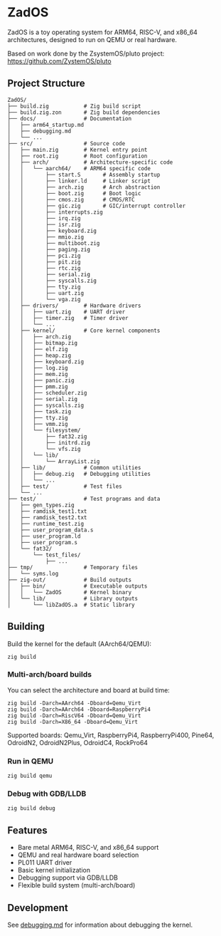 # ZadOS

ZadOS is a toy operating system for ARM64, RISC-V, and x86_64 architectures, designed to run on QEMU or real hardware.

Based on work done by the ZsystemOS/pluto project: https://github.com/ZystemOS/pluto

## Project Structure

```
ZadOS/
├── build.zig           # Zig build script
├── build.zig.zon       # Zig build dependencies
├── docs/               # Documentation
│   ├── arm64_startup.md
│   ├── debugging.md
│   └── ...
├── src/                # Source code
│   ├── main.zig        # Kernel entry point
│   ├── root.zig        # Root configuration
│   ├── arch/           # Architecture-specific code
│   │   └── aarch64/    # ARM64 specific code
│   │       ├── start.S       # Assembly startup
│   │       ├── linker.ld     # Linker script
│   │       ├── arch.zig      # Arch abstraction
│   │       ├── boot.zig      # Boot logic
│   │       ├── cmos.zig      # CMOS/RTC
│   │       ├── gic.zig       # GIC/interrupt controller
│   │       ├── interrupts.zig
│   │       ├── irq.zig
│   │       ├── isr.zig
│   │       ├── keyboard.zig
│   │       ├── mmio.zig
│   │       ├── multiboot.zig
│   │       ├── paging.zig
│   │       ├── pci.zig
│   │       ├── pit.zig
│   │       ├── rtc.zig
│   │       ├── serial.zig
│   │       ├── syscalls.zig
│   │       ├── tty.zig
│   │       ├── uart.zig
│   │       └── vga.zig
│   ├── drivers/        # Hardware drivers
│   │   ├── uart.zig    # UART driver
│   │   ├── timer.zig   # Timer driver
│   │   └── ...
│   ├── kernel/         # Core kernel components
│   │   ├── arch.zig
│   │   ├── bitmap.zig
│   │   ├── elf.zig
│   │   ├── heap.zig
│   │   ├── keyboard.zig
│   │   ├── log.zig
│   │   ├── mem.zig
│   │   ├── panic.zig
│   │   ├── pmm.zig
│   │   ├── scheduler.zig
│   │   ├── serial.zig
│   │   ├── syscalls.zig
│   │   ├── task.zig
│   │   ├── tty.zig
│   │   ├── vmm.zig
│   │   └── filesystem/
│   │       ├── fat32.zig
│   │       ├── initrd.zig
│   │       └── vfs.zig
│   │   └── lib/
│   │       └── ArrayList.zig
│   ├── lib/            # Common utilities
│   │   ├── debug.zig   # Debugging utilities
│   │   └── ...
│   ├── test/           # Test files
│   └── ...
├── test/               # Test programs and data
│   ├── gen_types.zig
│   ├── ramdisk_test1.txt
│   ├── ramdisk_test2.txt
│   ├── runtime_test.zig
│   ├── user_program_data.s
│   ├── user_program.ld
│   ├── user_program.s
│   └── fat32/
│       └── test_files/
│           ├── ...
├── tmp/                # Temporary files
│   └── syms.log
├── zig-out/            # Build outputs
│   ├── bin/            # Executable outputs
│   │   └── ZadOS       # Kernel binary
│   └── lib/            # Library outputs
│       └── libZadOS.a  # Static library
```

## Building

Build the kernel for the default (AArch64/QEMU):
```fish
zig build
```

### Multi-arch/board builds

You can select the architecture and board at build time:

```fish
zig build -Darch=AArch64 -Dboard=Qemu_Virt
zig build -Darch=AArch64 -Dboard=RaspberryPi4
zig build -Darch=RiscV64 -Dboard=Qemu_Virt
zig build -Darch=X86_64 -Dboard=Qemu_Virt
```

Supported boards: Qemu_Virt, RaspberryPi4, RaspberryPi400, Pine64, OdroidN2, OdroidN2Plus, OdroidC4, RockPro64

### Run in QEMU
```fish
zig build qemu
```

### Debug with GDB/LLDB
```fish
zig build debug
```

## Features

- Bare metal ARM64, RISC-V, and x86_64 support
- QEMU and real hardware board selection
- PL011 UART driver
- Basic kernel initialization
- Debugging support via GDB/LLDB
- Flexible build system (multi-arch/board)

## Development

See [debugging.md](docs/debugging.md) for information about debugging the kernel.
